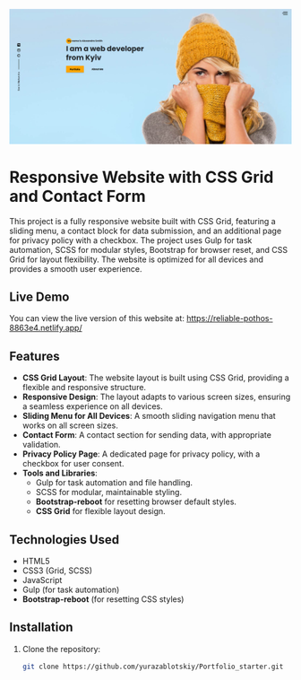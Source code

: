 ![Image Description](src/img/Portfolio_starter.png)

# Responsive Website with CSS Grid and Contact Form

This project is a fully responsive website built with CSS Grid, featuring a sliding menu, a contact block for data submission, and an additional page for privacy policy with a checkbox. The project uses Gulp for task automation, SCSS for modular styles, Bootstrap for browser reset, and CSS Grid for layout flexibility. The website is optimized for all devices and provides a smooth user experience.

## Live Demo
You can view the live version of this website at:
https://reliable-pothos-8863e4.netlify.app/

## Features

- **CSS Grid Layout**: The website layout is built using CSS Grid, providing a flexible and responsive structure.
- **Responsive Design**: The layout adapts to various screen sizes, ensuring a seamless experience on all devices.
- **Sliding Menu for All Devices**: A smooth sliding navigation menu that works on all screen sizes.
- **Contact Form**: A contact section for sending data, with appropriate validation.
- **Privacy Policy Page**: A dedicated page for privacy policy, with a checkbox for user consent.
- **Tools and Libraries**:
   - Gulp for task automation and file handling.
   - SCSS for modular, maintainable styling.
   - **Bootstrap-reboot** for resetting browser default styles.
   - **CSS Grid** for flexible layout design.

## Technologies Used

- HTML5
- CSS3 (Grid, SCSS)
- JavaScript
- Gulp (for task automation)
- **Bootstrap-reboot** (for resetting CSS styles)

## Installation

1. Clone the repository:
   ```bash
   git clone https://github.com/yurazablotskiy/Portfolio_starter.git
